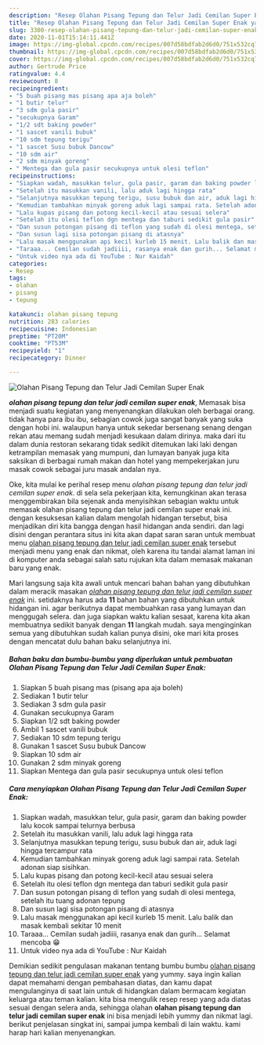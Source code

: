 ```yaml
---
description: "Resep Olahan Pisang Tepung dan Telur Jadi Cemilan Super Enak yang Bikin Ngiler"
title: "Resep Olahan Pisang Tepung dan Telur Jadi Cemilan Super Enak yang Bikin Ngiler"
slug: 3300-resep-olahan-pisang-tepung-dan-telur-jadi-cemilan-super-enak-yang-bikin-ngiler
date: 2020-11-01T15:14:11.441Z
image: https://img-global.cpcdn.com/recipes/007d58bdfab2d6d0/751x532cq70/olahan-pisang-tepung-dan-telur-jadi-cemilan-super-enak-foto-resep-utama.jpg
thumbnail: https://img-global.cpcdn.com/recipes/007d58bdfab2d6d0/751x532cq70/olahan-pisang-tepung-dan-telur-jadi-cemilan-super-enak-foto-resep-utama.jpg
cover: https://img-global.cpcdn.com/recipes/007d58bdfab2d6d0/751x532cq70/olahan-pisang-tepung-dan-telur-jadi-cemilan-super-enak-foto-resep-utama.jpg
author: Gertrude Price
ratingvalue: 4.4
reviewcount: 8
recipeingredient:
- "5 buah pisang mas pisang apa aja boleh"
- "1 butir telur"
- "3 sdm gula pasir"
- "secukupnya Garam"
- "1/2 sdt baking powder"
- "1 sascet vanili bubuk"
- "10 sdm tepung terigu"
- "1 sascet Susu bubuk Dancow"
- "10 sdm air"
- "2 sdm minyak goreng"
- " Mentega dan gula pasir secukupnya untuk olesi teflon"
recipeinstructions:
- "Siapkan wadah, masukkan telur, gula pasir, garam dan baking powder lalu kocok sampai telurnya berbusa"
- "Setelah itu masukkan vanili, lalu aduk lagi hingga rata"
- "Selanjutnya masukkan tepung terigu, susu bubuk dan air, aduk lagi hingga tercampur rata"
- "Kemudian tambahkan minyak goreng aduk lagi sampai rata. Setelah adonan siap sisihkan."
- "Lalu kupas pisang dan potong kecil-kecil atau sesuai selera"
- "Setelah itu olesi teflon dgn mentega dan taburi sedikit gula pasir"
- "Dan susun potongan pisang di teflon yang sudah di olesi mentega, setelah itu tuang adonan tepung"
- "Dan susun lagi sisa potongan pisang di atasnya"
- "Lalu masak menggunakan api kecil kurleb 15 menit. Lalu balik dan masak kembali sekitar 10 menit"
- "Taraaa... Cemilan sudah jadiiii, rasanya enak dan gurih... Selamat mencoba 😁"
- "Untuk video nya ada di YouTube : Nur Kaidah"
categories:
- Resep
tags:
- olahan
- pisang
- tepung

katakunci: olahan pisang tepung 
nutrition: 283 calories
recipecuisine: Indonesian
preptime: "PT20M"
cooktime: "PT53M"
recipeyield: "1"
recipecategory: Dinner

---
```



![Olahan Pisang Tepung dan Telur Jadi Cemilan Super Enak](https://img-global.cpcdn.com/recipes/007d58bdfab2d6d0/751x532cq70/olahan-pisang-tepung-dan-telur-jadi-cemilan-super-enak-foto-resep-utama.jpg)

<b><i>olahan pisang tepung dan telur jadi cemilan super enak</i></b>, Memasak bisa menjadi suatu kegiatan yang menyenangkan dilakukan oleh berbagai orang. tidak hanya para ibu ibu, sebagian cowok juga sangat banyak yang suka dengan hobi ini. walaupun hanya untuk sekedar bersenang senang dengan rekan atau memang sudah menjadi kesukaan dalam dirinya. maka dari itu dalam dunia restoran sekarang tidak sedikit ditemukan laki laki dengan ketrampilan memasak yang mumpuni, dan lumayan banyak juga kita saksikan di berbagai rumah makan dan hotel yang mempekerjakan juru masak cowok sebagai juru masak andalan nya.

Oke, kita mulai ke perihal resep menu <i>olahan pisang tepung dan telur jadi cemilan super enak</i>. di sela sela pekerjaan kita, kemungkinan akan terasa menggembirakan bila sejenak anda menyisihkan sebagian waktu untuk memasak olahan pisang tepung dan telur jadi cemilan super enak ini. dengan kesuksesan kalian dalam mengolah hidangan tersebut, bisa menjadikan diri kita bangga dengan hasil hidangan anda sendiri. dan lagi disini dengan perantara situs ini kita akan dapat saran saran untuk membuat menu <u>olahan pisang tepung dan telur jadi cemilan super enak</u> tersebut menjadi menu yang enak dan nikmat, oleh karena itu tandai alamat laman ini di komputer anda sebagai salah satu rujukan kita dalam memasak makanan baru yang enak.




Mari langsung saja kita awali untuk mencari bahan bahan yang dibutuhkan dalam meracik masakan <u><i>olahan pisang tepung dan telur jadi cemilan super enak</i></u> ini. setidaknya harus ada <b>11</b> bahan bahan yang dibutuhkan untuk hidangan ini. agar berikutnya dapat membuahkan rasa yang lumayan dan menggugah selera. dan juga siapkan waktu kalian sesaat, karena kita akan membuatnya sedikit banyak dengan <b>11</b> langkah mudah. saya menginginkan semua yang dibutuhkan sudah kalian punya disini, oke mari kita proses dengan mencatat dulu bahan baku selanjutnya ini.

<!--inarticleads1-->

##### Bahan baku dan bumbu-bumbu yang diperlukan untuk pembuatan Olahan Pisang Tepung dan Telur Jadi Cemilan Super Enak:

1. Siapkan 5 buah pisang mas (pisang apa aja boleh)
1. Sediakan 1 butir telur
1. Sediakan 3 sdm gula pasir
1. Gunakan secukupnya Garam
1. Siapkan 1/2 sdt baking powder
1. Ambil 1 sascet vanili bubuk
1. Sediakan 10 sdm tepung terigu
1. Gunakan 1 sascet Susu bubuk Dancow
1. Siapkan 10 sdm air
1. Gunakan 2 sdm minyak goreng
1. Siapkan  Mentega dan gula pasir secukupnya untuk olesi teflon




<!--inarticleads2-->

##### Cara menyiapkan Olahan Pisang Tepung dan Telur Jadi Cemilan Super Enak:

1. Siapkan wadah, masukkan telur, gula pasir, garam dan baking powder lalu kocok sampai telurnya berbusa
1. Setelah itu masukkan vanili, lalu aduk lagi hingga rata
1. Selanjutnya masukkan tepung terigu, susu bubuk dan air, aduk lagi hingga tercampur rata
1. Kemudian tambahkan minyak goreng aduk lagi sampai rata. Setelah adonan siap sisihkan.
1. Lalu kupas pisang dan potong kecil-kecil atau sesuai selera
1. Setelah itu olesi teflon dgn mentega dan taburi sedikit gula pasir
1. Dan susun potongan pisang di teflon yang sudah di olesi mentega, setelah itu tuang adonan tepung
1. Dan susun lagi sisa potongan pisang di atasnya
1. Lalu masak menggunakan api kecil kurleb 15 menit. Lalu balik dan masak kembali sekitar 10 menit
1. Taraaa... Cemilan sudah jadiiii, rasanya enak dan gurih... Selamat mencoba 😁
1. Untuk video nya ada di YouTube : Nur Kaidah




Demikian sedikit pengulasan makanan tentang bumbu bumbu <u>olahan pisang tepung dan telur jadi cemilan super enak</u> yang yummy. saya ingin kalian dapat memahami dengan pembahasan diatas, dan kamu dapat mengulanginya di saat lain untuk di hidangkan dalam bermacam kegiatan keluarga atau teman kalian. kita bisa mengulik resep resep yang ada diatas sesuai dengan selera anda, sehingga olahan <b>olahan pisang tepung dan telur jadi cemilan super enak</b> ini bisa menjadi lebih yummy dan nikmat lagi. berikut penjelasan singkat ini, sampai jumpa kembali di lain waktu. kami harap hari kalian menyenangkan.
